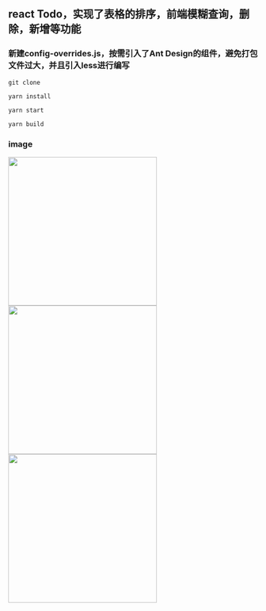 ## react Todo，实现了表格的排序，前端模糊查询，删除，新增等功能

### 新建config-overrides.js，按需引入了Ant Design的组件，避免打包文件过大，并且引入less进行编写

```
git clone

yarn install

yarn start

yarn build
```
### image
<img align="left" width="300" height="300" src="https://github.com/Xxcool/react-todoTable/blob/master/src/assets/images/1.png" />

<img align="left" width="300" height="300" src="https://github.com/Xxcool/react-todoTable/blob/master/src/assets/images/2.png" />

<img align="left" width="300" height="300" src="https://github.com/Xxcool/react-todoTable/blob/master/src/assets/images/3.png" />
